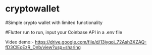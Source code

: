 # cryptowallet

#Simple crypto wallet with limited functionality

#Flutter run to run, input your Coinbase API in a .env file

Video demo:- https://drive.google.com/file/d/13iyqoi_72Ash3XZAQ-fD3ClEoEzR_Dnb/view?usp=sharing
